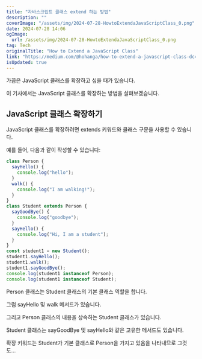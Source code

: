 ```yaml
---
title: "자바스크립트 클래스 extend 하는 방법"
description: ""
coverImage: "/assets/img/2024-07-28-HowtoExtendaJavaScriptClass_0.png"
date: 2024-07-28 14:06
ogImage:
  url: /assets/img/2024-07-28-HowtoExtendaJavaScriptClass_0.png
tag: Tech
originalTitle: "How to Extend a JavaScript Class"
link: "https://medium.com/@hohanga/how-to-extend-a-javascript-class-dc4aa14434c0"
isUpdated: true
---
```


가끔은 JavaScript 클래스를 확장하고 싶을 때가 있습니다.

이 기사에서는 JavaScript 클래스를 확장하는 방법을 살펴보겠습니다.

## JavaScript 클래스 확장하기

<!-- cozy-coder - 수평 -->

<ins class="adsbygoogle"
     style="display:block"
     data-ad-client="ca-pub-4877378276818686"
     data-ad-slot="1107185301"
     data-ad-format="auto"
     data-full-width-responsive="true"></ins>

<script>
     (adsbygoogle = window.adsbygoogle || []).push({});
</script>

JavaScript 클래스를 확장하려면 extends 키워드와 클래스 구문을 사용할 수 있습니다.

예를 들어, 다음과 같이 작성할 수 있습니다:

```js
class Person {
  sayHello() {
    console.log("hello");
  }
  walk() {
    console.log("I am walking!");
  }
}
class Student extends Person {
  sayGoodBye() {
    console.log("goodbye");
  }
  sayHello() {
    console.log("Hi, I am a student");
  }
}
const student1 = new Student();
student1.sayHello();
student1.walk();
student1.sayGoodBye();
console.log(student1 instanceof Person);
console.log(student1 instanceof Student);
```

Person 클래스는 Student 클래스의 기본 클래스 역할을 합니다.

<!-- cozy-coder - 수평 -->

<ins class="adsbygoogle"
     style="display:block"
     data-ad-client="ca-pub-4877378276818686"
     data-ad-slot="1107185301"
     data-ad-format="auto"
     data-full-width-responsive="true"></ins>

<script>
     (adsbygoogle = window.adsbygoogle || []).push({});
</script>

그럼 sayHello 및 walk 메서드가 있습니다.

그리고 Person 클래스의 내용을 상속하는 Student 클래스가 있습니다.

Student 클래스는 sayGoodBye 및 sayHello와 같은 고유한 메서드도 있습니다.

확장 키워드는 Student가 기본 클래스로 Person을 가지고 있음을 나타내므로 그것도...

